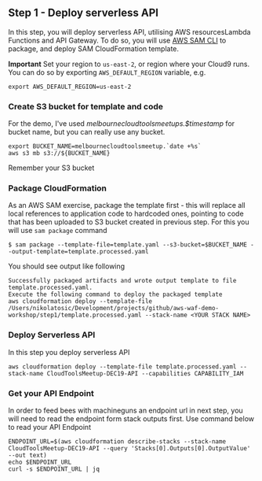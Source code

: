 ## Step 1 - Deploy serverless API

In this step, you will deploy serverless API, utilising AWS resourcesLambda
Functions and API Gateway. To do so, you will use [AWS SAM CLI](https://docs.aws.amazon.com/serverless-application-model/latest/developerguide/serverless-sam-cli-command-reference.html) to package,
and deploy SAM CloudFormation template.

**Important** Set your region to `us-east-2`, or region where your Cloud9
runs. You can do so by exporting `AWS_DEFAULT_REGION` variable, e.g.

```
export AWS_DEFAULT_REGION=us-east-2
```

### Create S3 bucket for template and code

For the demo, I've used *melbournecloudtoolsmeetups.$timestamp* for bucket
name, but you can really use any bucket.

```
export BUCKET_NAME=melbournecloudtoolsmeetup.`date +%s`
aws s3 mb s3://${BUCKET_NAME}
```

Remember your S3 bucket

### Package CloudFormation

As an AWS SAM exercise, package the template first - this will
replace all local references to application code to hardcoded ones, pointing
to code that has been uploaded to S3 bucket created in previous step.
For this you will use `sam package` command

```
$ sam package --template-file=template.yaml --s3-bucket=$BUCKET_NAME --output-template=template.processed.yaml
```

You should see output like following
```
Successfully packaged artifacts and wrote output template to file template.processed.yaml.
Execute the following command to deploy the packaged template
aws cloudformation deploy --template-file /Users/nikolatosic/Development/projects/github/aws-waf-demo-workshop/step1/template.processed.yaml --stack-name <YOUR STACK NAME>
```

### Deploy Serverless API

In this step you deploy serverless API

```
aws cloudformation deploy --template-file template.processed.yaml --stack-name CloudToolsMeetup-DEC19-API --capabilities CAPABILITY_IAM
```


### Get your API Endpoint

In order to feed bees with machineguns an endpoint url in next step,
you will need to read the endpoint form stack outputs first. Use command
below to read your API Endpoint

```
ENDPOINT_URL=$(aws cloudformation describe-stacks --stack-name CloudToolsMeetup-DEC19-API --query 'Stacks[0].Outputs[0].OutputValue' --out text)
echo $ENDPOINT_URL
curl -s $ENDPOINT_URL | jq
```
